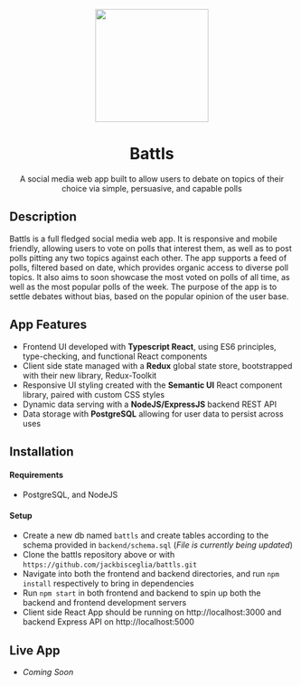 
<p align="center"><img width="200" src="https://dl.dropboxusercontent.com/s/1sy3vp3dujz09pq/First.png?dl=0"></p>
<h1 align="center">Battls</h1>
<p align="center">A social media web app built to allow users to debate on topics of their choice via simple, persuasive, and capable polls</p>

## Description
Battls is a full fledged social media web app. It is responsive and mobile friendly, allowing users to vote on polls that interest them, as well as to post polls pitting any two topics against each other. The app supports a feed of polls, filtered based on date, which provides organic access to diverse poll topics. It also aims to soon showcase the most voted on polls of all time, as well as the most popular polls of the week. The purpose of the app is to settle debates without bias, based on the popular opinion of the user base.

## App Features
* Frontend UI developed with __Typescript React__, using ES6 principles, type-checking, and functional React components
* Client side state managed with a __Redux__ global state store, bootstrapped with their new library, Redux-Toolkit
* Responsive UI styling created with the __Semantic UI__ React component library, paired with custom CSS styles
* Dynamic data serving with a __NodeJS/ExpressJS__ backend REST API
* Data storage with __PostgreSQL__ allowing for user data to persist across uses

## Installation
#### Requirements
* PostgreSQL, and NodeJS

#### Setup
* Create a new db named ```battls``` and create tables according to the schema provided in ```backend/schema.sql``` (*File is currently being updated*)
* Clone the battls repository above or with ```https://github.com/jackbisceglia/battls.git```
* Navigate into both the frontend and backend directories, and run ```npm install``` respectively to bring in dependencies
* Run ```npm start``` in both frontend and backend to spin up both the backend and frontend development servers
* Client side React App should be running on http://localhost:3000 and backend Express API on http://localhost:5000

## Live App
* _Coming Soon_
